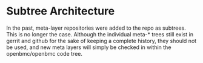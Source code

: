 # Subtree Architecture

In the past, meta-layer repositories were added to the repo as subtrees.  This
is no longer the case.  Although the individual meta-\* trees still exist in
gerrit and github for the sake of keeping a complete history, they should not be
used, and new meta layers will simply be checked in within the openbmc/openbmc
code tree.
